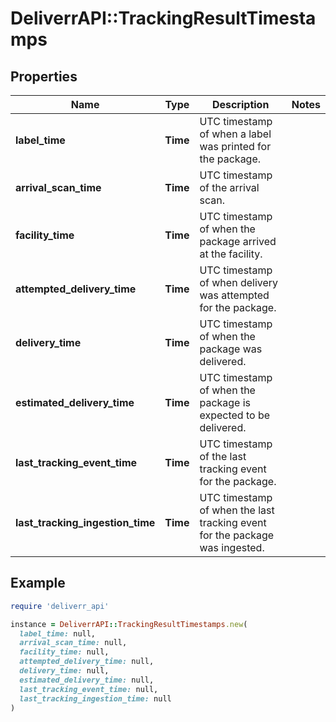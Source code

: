 # DeliverrAPI::TrackingResultTimestamps

## Properties

| Name | Type | Description | Notes |
| ---- | ---- | ----------- | ----- |
| **label_time** | **Time** | UTC timestamp of when a label was printed for the package. |  |
| **arrival_scan_time** | **Time** | UTC timestamp of the arrival scan. |  |
| **facility_time** | **Time** | UTC timestamp of when the package arrived at the facility. |  |
| **attempted_delivery_time** | **Time** | UTC timestamp of when delivery was attempted for the package. |  |
| **delivery_time** | **Time** | UTC timestamp of when the package was delivered. |  |
| **estimated_delivery_time** | **Time** | UTC timestamp of when the package is expected to be delivered. |  |
| **last_tracking_event_time** | **Time** | UTC timestamp of the last tracking event for the package. |  |
| **last_tracking_ingestion_time** | **Time** | UTC timestamp of when the last tracking event for the package was ingested. |  |

## Example

```ruby
require 'deliverr_api'

instance = DeliverrAPI::TrackingResultTimestamps.new(
  label_time: null,
  arrival_scan_time: null,
  facility_time: null,
  attempted_delivery_time: null,
  delivery_time: null,
  estimated_delivery_time: null,
  last_tracking_event_time: null,
  last_tracking_ingestion_time: null
)
```

